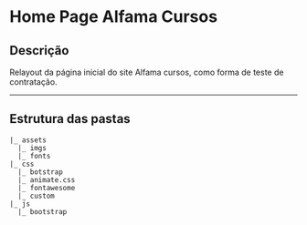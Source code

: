 # Home Page Alfama Cursos

## Descrição
Relayout da página inicial do site Alfama cursos, como forma de teste de contratação.

---

## Estrutura das pastas
```
|_ assets
  |_ imgs
  |_ fonts
|_ css
  |_ botstrap
  |_ animate.css
  |_ fontawesome
  |_ custom
|_ js
  |_ bootstrap
```
